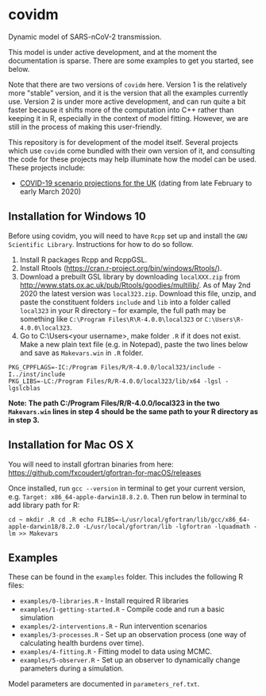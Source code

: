 # covidm
Dynamic model of SARS-nCoV-2 transmission.

This model is under active development, and at the moment the documentation is sparse. There are some examples to get you started, see below.

Note that there are two versions of `covidm` here. Version 1 is the relatively more "stable" version, and it is the version that all the examples currently use. Version 2 is under more active development, and can run quite a bit faster because it shifts more of the computation into C++ rather than keeping it in R, especially in the context of model fitting. However, we are still in the process of making this user-friendly.

This repository is for development of the model itself. Several projects which use `covidm` come bundled with their own version of it, and consulting the code for these projects may help illuminate how the model can be used. These projects include:
* [COVID-19 scenario projections for the UK](https://github.com/cmmid/covid-uk) (dating from late February to early March 2020)

## Installation for Windows 10

Before using covidm, you will need to have `Rcpp` set up and install the `GNU Scientific Library`. Instructions for how to do so follow.

1. Install R packages Rcpp and RcppGSL.
2. Install Rtools (https://cran.r-project.org/bin/windows/Rtools/).
3. Download a prebuilt GSL library by downloading `localXXX.zip` from http://www.stats.ox.ac.uk/pub/Rtools/goodies/multilib/. As of May 2nd 2020 the latest version was `local323.zip`. Download this file, unzip, and paste the constituent folders `include` and `lib` into a folder called `local323` in your R directory – for example, the full path may be something like `C:\Program Files\R\R-4.0.0\local323` or `C:\Users\R-4.0.0\local323`. 
4. Go to C:\Users\<your username>, make folder `.R` if it does not exist. Make a new plain text file (e.g. in Notepad), paste the two lines below and save as `Makevars.win` in `.R` folder.
```
PKG_CPPFLAGS=-IC:/Program Files/R/R-4.0.0/local323/include -I../inst/include
PKG_LIBS=-LC:/Program Files/R/R-4.0.0/local323/lib/x64 -lgsl -lgslcblas
```
**Note: The path C:/Program Files/R/R-4.0.0/local323 in the two `Makevars.win` lines in step 4 should be the same path to your R directory as in step 3.**

## Installation for Mac OS X

You will need to install gfortran binaries from here: https://github.com/fxcoudert/gfortran-for-macOS/releases

Once installed, run `gcc --version` in terminal to get your current version, e.g. `Target: x86_64-apple-darwin18.8.2.0`. Then run below in terminal to add library path for R:

`cd ~
mkdir .R
cd .R
echo FLIBS=-L/usr/local/gfortran/lib/gcc/x86_64-apple-darwin18/8.2.0 -L/usr/local/gfortran/lib -lgfortran -lquadmath -lm >> Makevars
`

## Examples

These can be found in the `examples` folder. This includes the following R files:

* `examples/0-libraries.R` - Install required R libraries
* `examples/1-getting-started.R` - Compile code and run a basic simulation
* `examples/2-interventions.R` - Run intervention scenarios
* `examples/3-processes.R` - Set up an observation process (one way of calculating health burdens over time). 
* `examples/4-fitting.R` - Fitting model to data using MCMC. 
* `examples/5-observer.R` - Set up an observer to dynamically change parameters during a simulation. 

Model parameters are documented in `parameters_ref.txt`.
